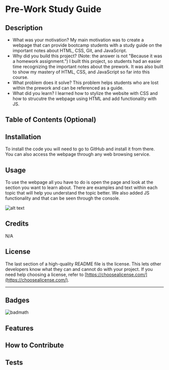 # Pre-Work Study Guide

## Description

- What was your motivation?
  My main motivation was to create a webpage that can provide bootcamp students with a study guide on the important notes about HTML, CSS, Git, and JavaScript.
- Why did you build this project? (Note: the answer is not "Because it was a homework assignment.")
  I built this project, so students had an easier time recognizing the important notes about the prework. It was also built to show my mastery of HTML, CSS, and JavaScript so far into this course.
- What problem does it solve?
  This problem helps students who are lost within the prework and can be referenced as a guide.
- What did you learn?
  I learned how to stylize the website with CSS and how to strucutre the webpage using HTML and add functionality with JS.

## Table of Contents (Optional)


## Installation

To install the code you will need to go to GitHub and install it from there. You can also access the webpage through any web browsing service.

## Usage

To use the webpage all you have to do is open the page and look at the section you want to learn about. There are examples and text within each topic that will help you understand the topic better. We also added JS functionality and that can be seen through the console.

![alt text](assets/images/screenshot.png)

## Credits

N/A
## License

The last section of a high-quality README file is the license. This lets other developers know what they can and cannot do with your project. If you need help choosing a license, refer to [https://choosealicense.com/](https://choosealicense.com/).

---

## Badges

![badmath](https://img.shields.io/github/languages/top/nielsenjared/badmath)

## Features



## How to Contribute


## Tests

